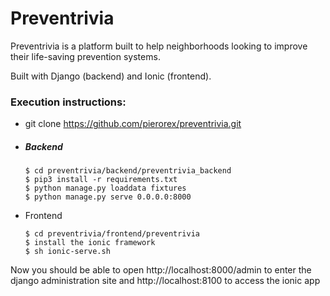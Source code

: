 # Preventrivia

Preventrivia is a platform built to help neighborhoods looking to improve their life-saving
prevention systems.

Built with Django (backend) and Ionic (frontend).
### Execution instructions:
  - git clone https://github.com/pierorex/preventrivia.git
  - ##### Backend
    ```
    $ cd preventrivia/backend/preventrivia_backend
    $ pip3 install -r requirements.txt
    $ python manage.py loaddata fixtures
    $ python manage.py serve 0.0.0.0:8000
    ```
  - Frontend
    ```
    $ cd preventrivia/frontend/preventrivia
    $ install the ionic framework
    $ sh ionic-serve.sh
    ```
Now you should be able to open http://localhost:8000/admin to enter the django administration
site and http://localhost:8100 to access the ionic app